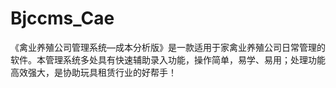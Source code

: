 # Bjccms_Cae
 《禽业养殖公司管理系统—成本分析版》是一款适用于家禽业养殖公司日常管理的软件。本管理系统多处具有快速辅助录入功能，操作简单，易学、易用；处理功能高效强大，是协助玩具租赁行业的好帮手！
